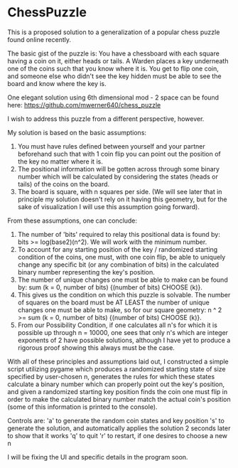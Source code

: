 # ChessPuzzle
This is a proposed solution to a generalization of a popular chess puzzle found online recently.

The basic gist of the puzzle is:
You have a chessboard with each square having a coin on it, either heads or tails.
A Warden places a key underneath one of the coins such that you know where it is.
You get to flip one coin, and someone else who didn't see the key hidden must be able to see the board and know where the key is.

One elegant solution using 6th dimensional mod - 2 space can be found here: https://github.com/mwerner640/chess_puzzle

I wish to address this puzzle from a different perspective, however.

My solution is based on the basic assumptions:
1) You must have rules defined between yourself and your partner beforehand such that with 1 coin flip you can 
   point out the position of the key no matter where it is.
2) The positional information will be gotten across through some binary number which will be calculated by considering
   the states (heads or tails) of the coins on the board.
3) The board is square, with n squares per side. (We will see later that in principle my solution doesn't rely on it having this geometry,
   but for the sake of visualization I will use this assumption going forward).
   
From these assumptions, one can conclude:
1) The number of 'bits' required to relay this positional data is found by: bits >= log(base2)(n^2). We will work with the minimum number.
2) To account for any starting position of the key / randomized starting condition of the coins, one must, with one coin flip, be able to
   uniquely change any specific bit (or any combination of bits) in the calculated binary number representing the key's position.
3) The number of unique changes one must be able to make can be found by: sum (k = 0, number of bits) {(number of bits) CHOOSE (k)}.
4) This gives us the condition on which this puzzle is solvable. The number of squares on the board must be AT LEAST the number of 
   unique changes one must be able to make, so for our square geometry: n ^ 2 >= sum (k = 0, number of bits) {(number of bits) CHOOSE (k)}.
5) From our Possibility Condition, if one calculates all n's for which it is possible up through n = 10000, one sees that only n's which are
   integer exponents of 2 have possible solutions, although I have yet to produce a rigorous proof showing this always must be the case.
   
With all of these principles and assumptions laid out, I constructed a simple script utilizing pygame which produces a randomized starting 
state of size specified by user-chosen n, generates the rules for which these states calculate a binary number which can properly point
out the key's position, and given a randomized starting key position finds the coin one must flip in order to make the calculated binary
number match the actual coin's position (some of this information is printed to the console).

Controls are:
'a' to generate the random coin states and key position
's' to generate the solution, and automatically applies the solution 2 seconds later to show that it works
'q' to quit
'r' to restart, if one desires to choose a new n

I will be fixing the UI and specific details in the program soon.
